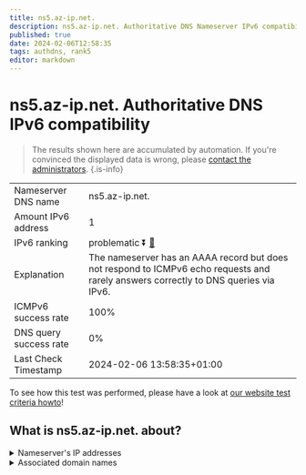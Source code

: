 ```yaml
---
title: ns5.az-ip.net.
description: ns5.az-ip.net. Authoritative DNS Nameserver IPv6 compatibility
published: true
date: 2024-02-06T12:58:35
tags: authdns, rank5
editor: markdown
---
```


# ns5.az-ip.net. Authoritative DNS IPv6 compatibility

> The results shown here are accumulated by automation. If you're convinced the displayed data is wrong, please [contact the administrators](/howto/chat). 
{.is-info}




|   |   |
| - | - |
| Nameserver DNS name | ns5.az-ip.net.
| Amount IPv6 address | 1
| IPv6 ranking | problematic :arrow_double_down: [🔗](/howto/ranking) |
| Explanation | The nameserver has an AAAA record but does not respond to ICMPv6 echo requests and rarely answers correctly to DNS queries via IPv6. |
| ICMPv6 success rate | 100%|
| DNS query success rate | 0% |
| Last Check Timestamp | 2024-02-06 13:58:35+01:00 |

To see how this test was performed, please have a look at [our website test criteria howto](/howto/testcriteria/authdns)!


## What is ns5.az-ip.net. about?




<details>
<summary>Nameserver's IP addresses</summary>

2620:4d:4000:6259:7:1:0:3

</details>



<details>
<summary>Associated domain names</summary>

www.allianz.de

</details>
